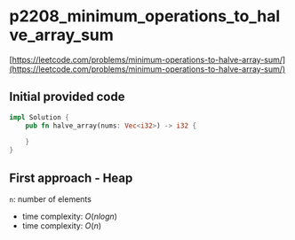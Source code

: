 # p2208_minimum_operations_to_halve_array_sum
[https://leetcode.com/problems/minimum-operations-to-halve-array-sum/](https://leetcode.com/problems/minimum-operations-to-halve-array-sum/)

## Initial provided code
```Rust
impl Solution {
    pub fn halve_array(nums: Vec<i32>) -> i32 {
        
    }
}
```

## First approach - Heap

`n`: number of elements
  
- time complexity: $O(n log n)$
- time complexity: $O(n)$





